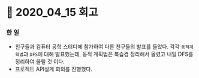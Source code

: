# :bookmark: 2020_04_15 회고

### 한 일

- 친구들과 컴퓨터 공학 스터디에 참가하여 다른 친구들의 발표를 들었다. 각각 `동적계획법`과 `DFS`에 대해 발표했는데, 동적 계획법은 복습겸 정리해서 올렸고 내일 DFS를 정리하여 올릴 것 이다.
- 프로젝트 API설계 회의를 진행했다.
